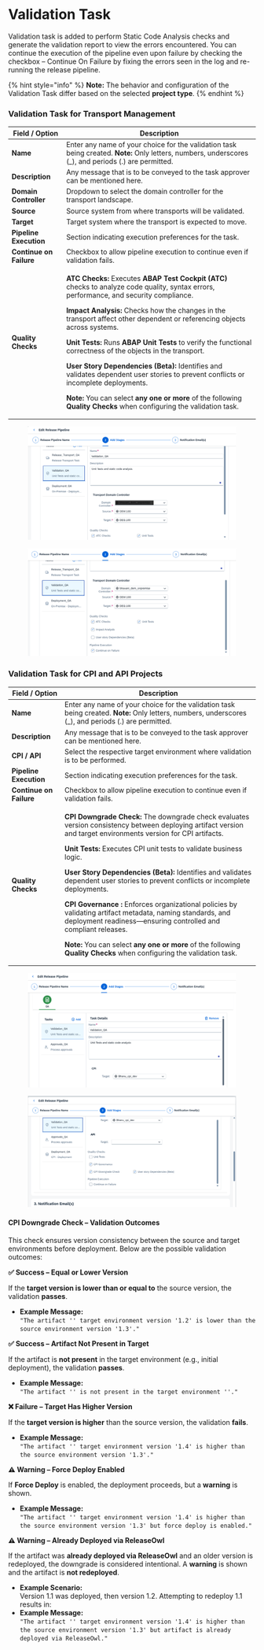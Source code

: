# Validation Task

Validation task is added to perform Static Code Analysis checks and generate the validation report to view the errors encountered. You can continue the execution of the pipeline even upon failure by checking the checkbox – Continue On Failure by fixing the errors seen in the log and re-running the release pipeline.

{% hint style="info" %}
**Note:** The behavior and configuration of the Validation Task differ based on the selected **project type**.
{% endhint %}

### Validation Task for Transport Management

| **Field / Option**      | **Description**                                                                                                                                                                                                                                                                                                                                                                                                                                                                                                                                                                                                                                                                                                                                                                                                                                                                                                                                                                                                                                                        |
| ----------------------- | ---------------------------------------------------------------------------------------------------------------------------------------------------------------------------------------------------------------------------------------------------------------------------------------------------------------------------------------------------------------------------------------------------------------------------------------------------------------------------------------------------------------------------------------------------------------------------------------------------------------------------------------------------------------------------------------------------------------------------------------------------------------------------------------------------------------------------------------------------------------------------------------------------------------------------------------------------------------------------------------------------------------------------------------------------------------------- |
| **Name**                | Enter any name of your choice for the validation task being created. **Note:** Only letters, numbers, underscores (\_), and periods (.) are permitted.                                                                                                                                                                                                                                                                                                                                                                                                                                                                                                                                                                                                                                                                                                                                                                                                                                                                                                                 |
| **Description**         | Any message that is to be conveyed to the task approver can be mentioned here.                                                                                                                                                                                                                                                                                                                                                                                                                                                                                                                                                                                                                                                                                                                                                                                                                                                                                                                                                                                         |
| **Domain Controller**   | Dropdown to select the domain controller for the transport landscape.                                                                                                                                                                                                                                                                                                                                                                                                                                                                                                                                                                                                                                                                                                                                                                                                                                                                                                                                                                                                  |
| **Source**              | Source system from where transports will be validated.                                                                                                                                                                                                                                                                                                                                                                                                                                                                                                                                                                                                                                                                                                                                                                                                                                                                                                                                                                                                                 |
| **Target**              | Target system where the transport is expected to move.                                                                                                                                                                                                                                                                                                                                                                                                                                                                                                                                                                                                                                                                                                                                                                                                                                                                                                                                                                                                                 |
| **Pipeline Execution**  | Section indicating execution preferences for the task.                                                                                                                                                                                                                                                                                                                                                                                                                                                                                                                                                                                                                                                                                                                                                                                                                                                                                                                                                                                                                 |
| **Continue on Failure** | Checkbox to allow pipeline execution to continue even if validation fails.                                                                                                                                                                                                                                                                                                                                                                                                                                                                                                                                                                                                                                                                                                                                                                                                                                                                                                                                                                                             |
| **Quality Checks**      | <p><strong>ATC Checks:</strong> Executes <strong>ABAP Test Cockpit (ATC)</strong> checks to analyze code quality, syntax errors, performance, and security compliance.                                                                     </p><p></p><p><strong>Impact Analysis:</strong> Checks how the changes in the transport affect other dependent or referencing objects across systems.                                                                      </p><p></p><p><strong>Unit Tests:</strong> Runs <strong>ABAP Unit Tests</strong> to verify the functional correctness of the objects in the transport.                                                                    </p><p></p><p><strong>User  Story Dependencies (Beta):</strong>  Identifies and validates dependent user stories to prevent conflicts or incomplete deployments.                       </p><p></p><p><strong>Note:</strong> You can select <strong>any one or more</strong> of the following <strong>Quality Checks</strong> when configuring the validation task.</p> |

<figure><img src="../../../.gitbook/assets/image (1) (1) (1) (1) (1) (1) (1) (1) (1) (1) (1) (1) (1) (1) (1) (1) (1) (1) (1) (1) (1) (1) (1).png" alt=""><figcaption></figcaption></figure>

<figure><img src="../../../.gitbook/assets/image (2) (1) (1) (1) (1) (1) (1) (1) (1) (1) (1) (1) (1) (1) (1) (1) (1) (1) (1) (1) (1).png" alt=""><figcaption></figcaption></figure>

### Validation Task for CPI and API Projects

| **Field / Option**      | **Description**                                                                                                                                                                                                                                                                                                                                                                                                                                                                                                                                                                                                                                                                                                                                                                                                                                                                                                                                                                                       |
| ----------------------- | ----------------------------------------------------------------------------------------------------------------------------------------------------------------------------------------------------------------------------------------------------------------------------------------------------------------------------------------------------------------------------------------------------------------------------------------------------------------------------------------------------------------------------------------------------------------------------------------------------------------------------------------------------------------------------------------------------------------------------------------------------------------------------------------------------------------------------------------------------------------------------------------------------------------------------------------------------------------------------------------------------- |
| **Name**                | Enter any name of your choice for the validation task being created. **Note:** Only letters, numbers, underscores (\_), and periods (.) are permitted.                                                                                                                                                                                                                                                                                                                                                                                                                                                                                                                                                                                                                                                                                                                                                                                                                                                |
| **Description**         | Any message that is to be conveyed to the task approver can be mentioned here.                                                                                                                                                                                                                                                                                                                                                                                                                                                                                                                                                                                                                                                                                                                                                                                                                                                                                                                        |
| **CPI / API**           | Select the respective target environment where validation is to be performed.                                                                                                                                                                                                                                                                                                                                                                                                                                                                                                                                                                                                                                                                                                                                                                                                                                                                                                                         |
| **Pipeline Execution**  | Section indicating execution preferences for the task.                                                                                                                                                                                                                                                                                                                                                                                                                                                                                                                                                                                                                                                                                                                                                                                                                                                                                                                                                |
| **Continue on Failure** | Checkbox to allow pipeline execution to continue even if validation fails.                                                                                                                                                                                                                                                                                                                                                                                                                                                                                                                                                                                                                                                                                                                                                                                                                                                                                                                            |
| **Quality Checks**      | <p>                                                                    </p><p><strong>CPI Downgrade Check:</strong> The downgrade check evaluates version consistency between deploying artifact version and target environments version for CPI artifacts.  </p><p></p><p> <strong>Unit Tests:</strong>  Executes CPI unit tests to validate business logic.                                                          </p><p></p><p><strong>User  Story Dependencies (Beta):</strong>  Identifies and validates dependent user stories to prevent conflicts or incomplete deployments.   </p><p></p><p><strong>CPI Governance :</strong> Enforces organizational policies by validating artifact metadata, naming standards, and deployment readiness—ensuring controlled and compliant releases.                    </p><p></p><p><strong>Note:</strong> You can select <strong>any one or more</strong> of the following <strong>Quality Checks</strong> when configuring the validation task.</p> |

<figure><img src="../../../.gitbook/assets/image (5) (1) (1) (1) (1) (1) (1) (1) (1) (1) (1) (1).png" alt=""><figcaption></figcaption></figure>

<figure><img src="../../../.gitbook/assets/image (1323).png" alt=""><figcaption></figcaption></figure>

#### **CPI Downgrade Check – Validation Outcomes**

This check ensures version consistency between the source and target environments before deployment. Below are the possible validation outcomes:

**✅ Success – Equal or Lower Version**

If the **target version is lower than or equal to** the source version, the validation **passes**.

* **Example Message:**\
  `"The artifact '' target environment version '1.2' is lower than the source environment version '1.3'."`

**✅ Success – Artifact Not Present in Target**

If the artifact is **not present** in the target environment (e.g., initial deployment), the validation **passes**.

* **Example Message:**\
  `"The artifact '' is not present in the target environment ''."`

**❌ Failure – Target Has Higher Version**

If the **target version is higher** than the source version, the validation **fails**.

* **Example Message:**\
  `"The artifact '' target environment version '1.4' is higher than the source environment version '1.3'."`

**⚠️ Warning – Force Deploy Enabled**

If **Force Deploy** is enabled, the deployment proceeds, but a **warning** is shown.

* **Example Message:**\
  `"The artifact '' target environment version '1.4' is higher than the source environment version '1.3' but force deploy is enabled."`

**⚠️ Warning – Already Deployed via ReleaseOwl**

If the artifact was **already deployed via ReleaseOwl** and an older version is redeployed, the downgrade is considered intentional. A **warning** is shown and the artifact is **not redeployed**.

* **Example Scenario:**\
  Version 1.1 was deployed, then version 1.2. Attempting to redeploy 1.1 results in:
* **Example Message:**\
  `"The artifact '' target environment version '1.4' is higher than the source environment version '1.3' but artifact is already deployed via ReleaseOwl."`


